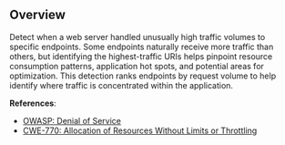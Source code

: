 ## Overview

Detect when a web server handled unusually high traffic volumes to specific endpoints. Some endpoints naturally receive more traffic than others, but identifying the highest-traffic URIs helps pinpoint resource consumption patterns, application hot spots, and potential areas for optimization. This detection ranks endpoints by request volume to help identify where traffic is concentrated within the application.

**References**:
- [OWASP: Denial of Service](https://owasp.org/www-community/attacks/Denial_of_Service)
- [CWE-770: Allocation of Resources Without Limits or Throttling](https://cwe.mitre.org/data/definitions/770.html)
